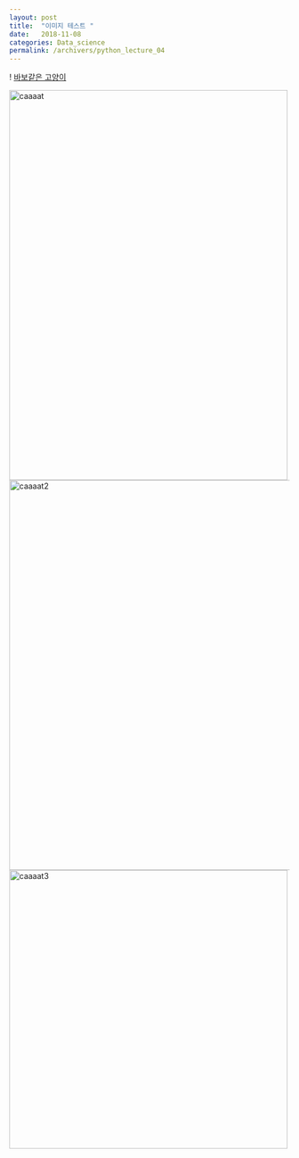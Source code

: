 ```yaml
---
layout: post
title:  "이미지 테스트 "
date:   2018-11-08 
categories: Data_science
permalink: /archivers/python_lecture_04
---
```




! [바보같은 고양이](https://drive.google.com/uc?id=10l05efWUaQGUxHFli2YghXryOMnVm7Fy)   


<img src="https://drive.google.com/uc?id=10l05efWUaQGUxHFli2YghXryOMnVm7Fy" alt="caaaat" height="700" width="500">


<img src="https://drive.google.com/uc?id=17sEpwF5hpdc8rbI4oCBG_wjJsv7cJkKJ" alt="caaaat2" height="700" width="800">


<img src="https://drive.google.com/uc?id=1P0Srr4XUNQDW45ks5jayP2iqHA2eMdb2" alt="caaaat3" height="500" width="500">
